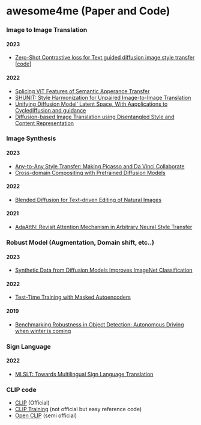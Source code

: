 # awesome4me (Paper and Code)

### Image to Image Translation

#### 2023
- <a href='https://arxiv.org/abs/2303.08622'>Zero-Shot Contrastive loss for Text guided diffusion image style transfer</a>
[<a href='https://github.com/ZeConloss/ZeCon/tree/main/guided_diffusion'>code</a>]

#### 2022
- <a href='https://openaccess.thecvf.com/content/CVPR2022/papers/Tumanyan_Splicing_ViT_Features_for_Semantic_Appearance_Transfer_CVPR_2022_paper.pdf'>Splicing ViT Features of Semantic Apperance Transfer</a>
- <a href='https://arxiv.org/pdf/2301.04685v1.pdf'>SHUNIT: Style Harmonization for Unpaired Image-to-Image Translation</a>
- <a href='https://arxiv.org/pdf/2210.05559.pdf'>Unifying Diffusion Model’ Latent Space, With Aapplications to Cyclediffusion and guidance</a>
- <a href='https://arxiv.org/abs/2209.15264'>Diffusion-based Image Translation using Disentangled Style and Content Representation</a>

### Image Synthesis
#### 2023
- <a href='https://arxiv.org/pdf/2304.09728'>Any-to-Any Style Transfer: Making Picasso and Da Vinci Collaborate</a>
- <a href='https://arxiv.org/abs/2302.10167'>Cross-domain Compositing with Pretrained Diffusion Models</a>
#### 2022
- <a href='https://arxiv.org/abs/2111.14818'>Blended Diffusion for Text-driven Editing of Natural Images</a>
#### 2021
- <a href='https://arxiv.org/pdf/2108.03647'>AdaAttN: Revisit Attention Mechanism in Arbitrary Neural Style Transfer</a>

### Robust Model (Augmentation, Domain shift, etc..)
#### 2023
- <a href='https://arxiv.org/pdf/2304.08466.pdf'>Synthetic Data from Diffusion Models Improves ImageNet Classification</a>

#### 2022
- <a href='https://arxiv.org/abs/2209.07522'>Test-Time Training with Masked Autoencoders</a>
#### 2019
- <a href='https://arxiv.org/abs/1907.07484'>Benchmarking Robustness in Object Detection: Autonomous Driving when winter is coming</a>

### Sign Language

#### 2022
- <a href='https://openaccess.thecvf.com/content/CVPR2022/papers/Yin_MLSLT_Towards_Multilingual_Sign_Language_Translation_CVPR_2022_paper.pdf'>MLSLT: Towards Multilingual Sign Language Translation
</a>

### CLIP code

- <a href='https://github.com/openai/CLIP/tree/a9b1bf5920416aaeaec965c25dd9e8f98c864f16/clip'>CLIP</a> (Official)
- <a href='https://github.com/kuai-lab/sound-guided-semantic-image-manipulation/blob/main/soundclip/train.py'>CLIP Training</a> (not official but easy reference code)
- <a href='https://github.com/mlfoundations/open_clip'>Open CLIP</a> (semi official)
